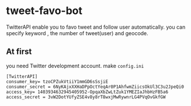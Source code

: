 # tweet-favo-bot
TwitterAPI enable you to favo tweet and follow user automatically. 
you can specify keyword , the number of tweet(user) and geocode.

## At first
you need Twitter development account.
make `config.ini`

```
[TwitterAPI]
consumer_key= tzoCPZukVtiiY1mmGD6sSsjiE
consumer_secret = 6NyKAjxXXHaDPpOctYeqAr0P1AhfwmZiicsOkUl3C3u2JpeQi0
access_key= 1403934632945405952-OpqaXbZwLtZuk1YMEZIaJhbHzFB5a6
access_secret = 3vW2DotYUfyZSE4v8y8rT8wxjMwRywnrLG4PVqOvGkfGW
```
